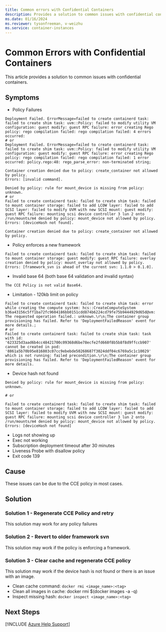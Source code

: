 ```yaml
---
title: Common errors with Confidential Containers
description: Provides a solution to common issues with confidential containers.
ms.date: 01/16/2024
ms.reviewer: tysonfreeman, v-weizhu
ms.service: container-instances
---
```

# Common Errors with Confidential Containers

This article provides a solution to common issues with confidential containers.

## Symptoms

- Policy Failures
```
Deployment Failed. ErrorMessage=failed to create containerd task: failed to create shim task: uvm::Policy: failed to modify utility VM configuration: guest modify: guest RPC failure: error creating Rego policy: rego compilation failed: rego compilation failed: 4 errors occurred:
# or
Deployment Failed. ErrorMessage=failed to create containerd task: failed to create shim task: uvm::Policy: failed to modify utility VM configuration: guest modify: guest RPC failure: error creating Rego policy: rego compilation failed: rego compilation failed: 1 error occurred: policy.rego:48: rego_parse_error: non-terminated string;
```
```
Container creation denied due to policy: create_container not allowed by policy. 
Errors: [invalid command].
```
```
Denied by policy: rule for mount_device is missing from policy: unknown.
# or
Failed to create containerd task: failed to create shim task: failed to mount container storage: failed to add LCOW layer: failed to add SCSI layer: failed to modify UVM with new SCSI mount: guest modify: guest RPC failure: mounting scsi device controller 3 lun 2 onto /run/mounts/m4 denied by policy: mount_device not allowed by policy. Errors: [deviceHash not found].
```
```
Container creation denied due to policy: create_container not allowed by policy. 
```
- Policy enforces a new framework
```
Failed to create containerd task: failed to create shim task: failed to mount container storage: guest modify: guest RPC failure: overlay creation denied by policy: mount_overlay not allowed by policy. Errors: [framework_svn is ahead of the current svn: 1.1.0 > 0.1.0].
```
- Invalid base 64 (both base 64 validation and invalid syntax)
```
The CCE Policy is not valid Base64.
```
- Limitation - 120kb limit on policy
```
Failed to create containerd task: failed to create shim task: error while creating the compute system: hcs::CreateComputeSystem b36a43156c5ff1ba72fc9604186bb0151cdd874b6224cd79fe75b9444929d65d@vm: The requested operation failed.: unknown.\r\n;The container group provisioning has failed. Refer to 'DeploymentFailedReason' event for more details.;
# or
Failed to create containerd task: failed to create shim task: task with id: '623325d3aad6b4cc48421700c09368d6be78ecfe2fd660f8b5b8f8d9ffccb907' cannot be created in pod: '8861a5b70b95e816803c07cc9ebebde50268687f3024ddf04c6769a5c1c10029' which is not running: failed precondition.\r\n;The container group provisioning has failed. Refer to 'DeploymentFailedReason' event for more details.
```
- Device hash not found
```
Denied by policy: rule for mount_device is missing from policy: unknown.

# or

Failed to create containerd task: failed to create shim task: failed to mount container storage: failed to add LCOW layer: failed to add SCSI layer: failed to modify UVM with new SCSI mount: guest modify: guest RPC failure: mounting scsi device controller 3 lun 2 onto /run/mounts/m4 denied by policy: mount_device not allowed by policy. Errors: [deviceHash not found]
```
- Logs not showing up
- Exec not working
- Subscription deployment timeout after 30 minutes
- Liveness Probe with disallow policy
- Exit code 139

## Cause

These issues can be due to the CCE policy in most cases.

## Solution

### Solution 1 - Regenerate CCE Policy and retry
This solution may work for any policy failures

### Solution 2 - Revert to older framework svn
This solution may work if the policy is enforcing a framework.

### Solution 3 - Clear cache and regenerate CCE policy
This solution may work if the device hash is not found or there is an issue with an image.

- Clean cache command: `docker rmi <image_name>:<tag>`
- Clean all images in cache: docker rmi $(docker images -a -q)
- Inspect missing hash: `docker inspect <image_name>:<tag>`

## Next Steps
[!INCLUDE [Azure Help Support](../../includes/azure-help-support.md)]
